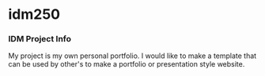 # idm250

### IDM Project Info

 My project is my own personal portfolio. I would like to make a template that can be used by other's to make a portfolio or presentation style website.
